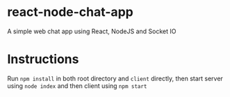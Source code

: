# react-node-chat-app

A simple web chat app using React, NodeJS and Socket IO

# Instructions

Run `npm install` in both root directory and `client` directly, then start server using `node index` and then client using `npm start`
